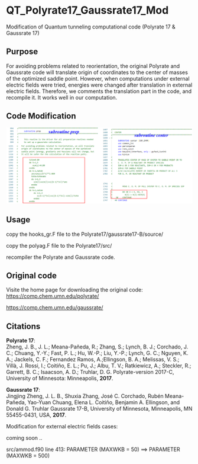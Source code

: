# QT_Polyrate17_Gaussrate17_Mod
Modification of Quantum tunneling computational code (Polyrate 17 &amp; Gaussrate 17)

## Purpose
For avoiding problems related to reorientation, the original Polyrate and Gaussrate code will translate origin of coordinates to the center of masses of the optimized saddle point. However, when computations under external electric fields were tried, energies were changed after translation in external electric fields. Therefore, we comments the translation part in the code, and recompile it. It works well in our computation.

## Code Modification
![avatar](Mod.png)
## Usage
copy the hooks_gr.F file to the Polyrate17/gaussrate17-B/source/

copy the polyag.F file to the Polyrate17/src/

recompiler the Polyrate and Gaussrate code.

## Original code
Visite the home page for downloading the original code:  
https://comp.chem.umn.edu/polyrate/ 
  
https://comp.chem.umn.edu/gaussrate/

## Citations
**Polyrate 17**:  
Zheng, J. B., J. L.; Meana-Pañeda, R.; Zhang, S.; Lynch, B. J.; Corchado, J. C.; Chuang, Y.-Y.; Fast, P. L.; Hu, W.-P.; Liu, Y.-P.; Lynch, G. C.; Nguyen, K. A.; Jackels, C. F.; Fernandez Ramos, A.;Ellingson, B. A.; Melissas, V. S.; Villà, J. Rossi, I.; Coitiño, E. L.; Pu, J.; Albu, T. V.; Ratkiewicz, A.; Steckler, R.; Garrett, B. C.; Isaacson, A. D.; Truhlar, D. G. Polyrate-version 2017-C, University of Minnesota: Minneapolis, **2017**.

**Gaussrate 17**:  
Jingjing Zheng, J. L. B., Shuxia Zhang, José C. Corchado, Rubén Meana-Pañeda, Yao-Yuan Chuang, Elena L. Coitiño, Benjamin A. Ellingson, and Donald G. Truhlar Gaussrate 17-B, University of Minnesota, Minneapolis, MN 55455-0431, USA, **2017**.

Modification for external electric fields cases: 

coming soon
..

src/ammod.f90
line 413: PARAMETER (MAXWKB = 50) ==> PARAMETER (MAXWKB = 500)

